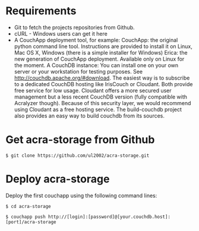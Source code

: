 
Requirements
==========
+ Git to fetch the projects repositories from Github.
+ cURL - Windows users can get it here
+ A CouchApp deployment tool, for example:
CouchApp: the original python command line tool. Instructions are provided to install it on Linux, Mac OS X, Windows (there is a simple installer for Windows)
Erica: the new generation of CouchApp deployment. Available only on Linux for the moment.
A CouchDB instance:
You can install one on your own server or your workstation for testing purposes. See http://couchdb.apache.org/#download.
The easiest way is to subscribe to a dedicated CouchDB hosting like IrisCouch or Cloudant. Both provide free service for low usage. Cloudant offers a more secured user management but a less recent CouchDB version (fully compatible with Acralyzer though). Because of this security layer, we would recommend using Cloudant as a free hosting service.
The build-couchdb project also provides an easy way to build couchdb from its sources.

Get acra-storage  from Github
==========
```
$ git clone https://github.com/ul2002/acra-storage.git
```

Deploy acra-storage
==========
Deploy the first couchapp using the following command lines:

```
$ cd acra-storage
```
```
$ couchapp push http://[login]:[password]@[your.couchdb.host]:[port]/acra-storage
```


